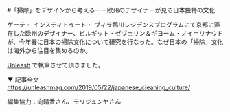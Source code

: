 #「掃除」をデザインから考えるーー欧州のデザイナーが見る日本独特の文化

ゲーテ・ インスティトゥート・ ヴィラ鴨川レジデンスプログラムにて京都に滞在した欧州のデザイナー、ビルギット・ゼヴェリン＆ギヨーム・ノイ＝リナウドが、今年春に日本の掃除文化について研究を行なった。なぜ日本の「掃除」文化は海外から注目を集めるのか。

[Unleash](https://unleashmag.com/) で執筆させて頂きました。

▼ 記事全文
https://unleashmag.com/2019/05/22/japanese_cleaning_culture/

編集協力：向晴香さん、モリジュンヤさん
